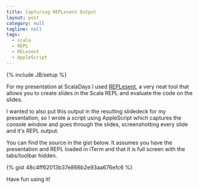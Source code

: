 ```yaml
---
title: Capturing REPLesent Output
layout: post
category: null
tagline: null
tags:
  - scala
  - REPL
  - RELesent
  - AppleScript
---
```


{% include JB/setup %}

For my presentation at ScalaDays I used [REPLesent](https://github.com/marconilanna/REPLesent), a very neat tool that allows you to create slides in the Scala REPL and evaluate the code on the slides.

I wanted to also put this output in the resulting slidedeck for my presentation, so I wrote a script using AppleScript which captures the console window and goes through the slides, screenshotting every slide and it's REPL output.

You can find the source in the gist below. It assumes you have the presentation and REPL loaded in iTerm and that it is full screen with the tabs/toolbar hidden.

 {% gist 48c4ff62013b37e866b2e93aa676efc6 %}

 Have fun using it!
